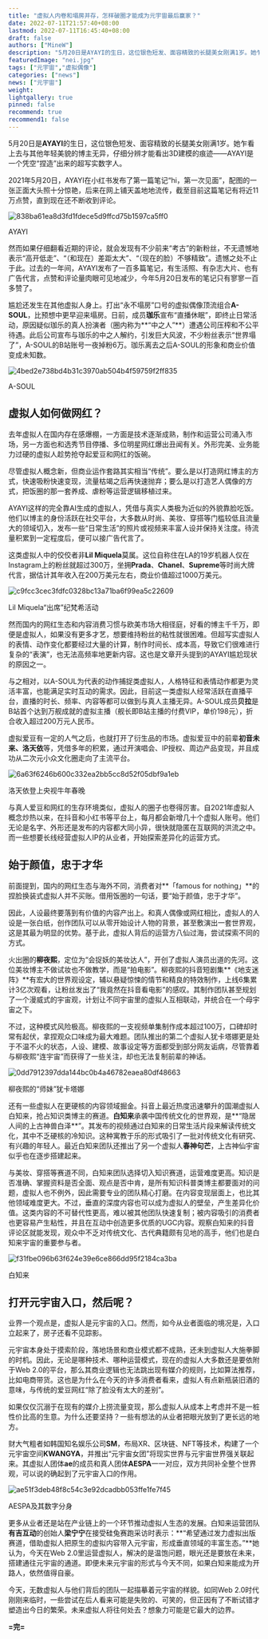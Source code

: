 ```yaml
---
title: "虚拟人内卷和塌房并存，怎样破圈才能成为元宇宙最后赢家？"
date: 2022-07-11T21:57:40+08:00
lastmod: 2022-07-11T16:45:40+08:00
draft: false
authors: ["MineW"]
description: "5月20日是AYAYI的生日，这位银色短发、面容精致的长腿美女刚满1岁。她乍看上去与其他年轻美貌的博主无异，仔细分辨才能看出3D建模的痕迹——AYAYI是一个凭空“捏造”出来的超写实数字人。"
featuredImage: "nei.jpg"
tags: ["元宇宙","虚拟偶像"]
categories: ["news"]
news: ["元宇宙"]
weight: 
lightgallery: true
pinned: false
recommend: true
recommend1: false
---
```




5月20日是**AYAYI**的生日，这位银色短发、面容精致的长腿美女刚满1岁。她乍看上去与其他年轻美貌的博主无异，仔细分辨才能看出3D建模的痕迹——AYAYI是一个凭空“捏造”出来的超写实数字人。



2021年5月20日，AYAYI在小红书发布了第一篇笔记“hi，第一次见面”，配图的一张正面大头照十分惊艳，后来在网上铺天盖地地流传，截至目前这篇笔记有将近11万点赞，直到现在还不断收到评论。



![838ba61ea8d3fd1fdece5d9ffcd75b1597ca5ff0](838ba61ea8d3fd1fdece5d9ffcd75b1597ca5ff0.jpeg)



AYAYI



然而如果仔细翻看近期的评论，就会发现有不少前来“考古”的新粉丝，不无遗憾地表示“高开低走”、“（和现在）差距太大”、“（现在的脸）不够精致”。遗憾之处不止于此。过去的一年间，AYAYI发布了一百多篇笔记，有生活照、有杂志大片、也有广告代言，点赞和评论量肉眼可见地减少，今年5月20日发布的笔记只有寥寥一百多赞了。



尴尬还发生在其他虚拟人身上。打出“永不塌房”口号的虚拟偶像顶流组合**A-SOUL**，比预想中更早迎来塌房。日前，成员**珈乐**宣布“直播休眠”，即终止日常活动，原因疑似珈乐的真人扮演者（圈内称为**“中之人”**）遭遇公司压榨和不公平待遇。此后公司宣布与珈乐的中之人解约，引发巨大风波，不少粉丝表示“世界塌了”，A-SOUL的B站账号一夜掉粉6万。珈乐离去之后A-SOUL的形象和商业价值变成未知数。



![4bed2e738bd4b31c3970ab504b4f59759f2ff835](4bed2e738bd4b31c3970ab504b4f59759f2ff835.jpeg)



A-SOUL



## **虚拟人如何做网红？**



去年虚拟人在国内存在感爆棚，一方面是技术逐渐成熟，制作和运营公司涌入市场，另一方面也和选秀节目停播、多位明星网红爆出丑闻有关。外形完美、业务能力过硬的虚拟人趁势抢夺起爱豆和网红的饭碗。



尽管虚拟人概念新，但商业运作套路其实相当“传统”。要么是以打造网红博主的方式，快速吸粉快速变现，流量枯竭之后再快速抛弃；要么是以打造艺人偶像的方式，把饭圈的那一套养成、虐粉等运营逻辑移植过来。



AYAYI这样的完全靠AI生成的虚拟人，凭借与真实人类极为近似的外貌靠脸吃饭。他们以博主的身份活跃在社交平台，大多数从时尚、美妆、穿搭等门槛较低且流量大的领域切入，发布一些“日常生活”的照片或视频来丰富人设并保持关注度。待流量积累到一定程度后，便可以接广告代言了。



这类虚拟人中的佼佼者非**Lil Miquela**莫属。这位自称住在LA的19岁机器人仅在Instagram上的粉丝就超过300万，坐拥**Prada**、**Chanel**、**Supreme**等时尚大牌代言，据估计其年收入在200万美元左右，商业价值超过1000万美元。



![c9fcc3cec3fdfc0328bc13a71ba6f99ea5c22609](c9fcc3cec3fdfc0328bc13a71ba6f99ea5c22609.jpeg)



Lil Miquela“出席”纪梵希活动



然而国内的网红生态和内容消费习惯与欧美市场大相径庭，好看的博主千千万，即便是虚拟人，如果没有更多才艺，想要维持粉丝的粘性就很困难。但超写实虚拟人的表情、动作变化都要经过大量的计算，制作时间长、成本高，导致它们很难进行复杂的“表演”，也无法高频率地更新内容。这也是文章开头提到的AYAYI尴尬现状的原因之一。



与之相对，以A-SOUL为代表的动作捕捉类虚拟人，人格特征和表情动作都更为灵活丰富，也能满足实时互动的需求。因此，目前这一类虚拟人经常活跃在直播平台，直播的时长、频率、内容等都可以做到与真人主播无异。A-SOUL成员**贝拉**是B站首个达到万舰成就的虚拟主播（舰长即B站主播的付费VIP，单价198元），折合收入超过200万元人民币。



虚拟爱豆有一定的人气之后，也就打开了衍生品的市场。虚拟爱豆中的前辈**初音未来、洛天依**等，凭借多年的积累，通过开演唱会、IP授权、周边产品变现，并且成功从二次元小众文化圈走向了主流平台。



![6a63f6246b600c332ea2bb5cc8d52f05dbf9a1eb](6a63f6246b600c332ea2bb5cc8d52f05dbf9a1eb.jpeg)



洛天依登上央视牛年春晚



与真人爱豆和网红的生存环境类似，虚拟人的圈子也卷得厉害。自2021年虚拟人概念炒热以来，在抖音和小红书等平台上，每月都会新增几十个虚拟人账号。他们无论是名字、外形还是发布的内容都大同小异，很快就隐匿在互联网的洪流之中。而一些想要长线经营虚拟人IP的从业者，开始探索差异化的运营方式。



## **始于颜值，忠于才华**



前面提到，国内的网红生态与海外不同，消费者对**「famous for nothing」**的捏脸换装式虚拟人并不买账。借用饭圈的一句话，要“始于颜值，忠于才华”。



因此，人设最终要落到有价值的内容产出上。和真人偶像或网红相比，虚拟人的人设是一张白纸，创作团队可以从零开始设计人物的背景，甚至敷演出一套世界观，这是其最为明显的优势。基于此，虚拟人背后的运营方八仙过海，尝试探索不同的方式。



火出圈的**柳夜熙**，定位为“会捉妖的美妆达人”，开创了虚拟人演员出道的先河。这位美妆博主不做试妆也不做教学，而是“拍电影”。柳夜熙的抖音短剧集**《地支迷阵》**有宏大的世界观设定，辅以悬疑惊悚的情节和精良的特效制作，上线6集累计3亿次观看，让粉丝发出了“我竟然在抖音看电影”的感叹。其制作团队甚至规划了一个漫威式的宇宙观，计划让不同宇宙里的虚拟人互相联动，并统合在一个母宇宙之下。



不过，这种模式风险极高。柳夜熙的一支视频单集制作成本超过100万，口碑却时常有起伏，拿捏观众口味成为最大难题。团队推出的第二个虚拟人犹卡塔娜更是处于不温不火的状态，人设、建模、故事设定等方面都受到部分网友诟病，尽管靠着与柳夜熙“连宇宙”而获得了一些关注，却也无法复制前辈的神话。



![0dd7912397dda144bc0b4a46782eaea80df48663](0dd7912397dda144bc0b4a46782eaea80df48663.jpeg)



柳夜熙的“师妹”犹卡塔娜



还有一些虚拟人在更硬核的内容领域掘金。抖音上最近热度迅速攀升的国潮虚拟人白知来，抢占知识类博主的赛道。**白知来**承袭中国传统文化的世界观，是**“隐居人间的上古神兽白泽**”。其发布的视频通过白知来的日常生活片段来解读传统文化，其中不乏硬核的冷知识。这种寓教于乐的形式吸引了一批对传统文化有研究、有兴趣的年轻人。最近白知来团队还推出了另一个虚拟人**春神句芒**，上古神仙宇宙似乎也在逐步搭建起来。



与美妆、穿搭等赛道不同，白知来团队选择切入知识赛道，运营难度更高。知识是否准确、掌握资料是否全面、观点是否中肯，是所有知识科普类博主都要面对的问题，虚拟人也不例外，因此需要专业的团队精心打磨。在内容变现层面上，也比其他领域难度更大。不过，垂直的深度内容也可以成为虚拟人的壁垒，产生差异化价值。这类内容的不可替代性更高，难以被其他团队快速复制；被内容吸引的消费者也更容易产生粘性，并且在互动中创造更多优质的UGC内容。观察白知来的抖音评论区就能发现，观众中不乏对传统文化、古代典籍颇有见地的高手，他们也是白知来宇宙的重要参与者。



![f31fbe096b63f624e39e6ce866dd95f2184ca3ba](f31fbe096b63f624e39e6ce866dd95f2184ca3ba.jpeg)



白知来



## **打开元宇宙入口，然后呢？**



业界一个观点是，虚拟人是元宇宙的入口。然而，如今从业者面临的境况是，入口立起来了，房子还看不见踪影。



元宇宙本身处于摸索阶段，落地场景和商业模式都不成熟，还未到虚拟人大施拳脚的时机。因此，无论是哪种技术、哪种运营模式，现在的虚拟人大多数还是要依附于Web 2.0的平台，那么其商业逻辑也无法跳出现有媒介的规则，比如算法推荐，比如电商带货。这也是为什么在今天的许多消费者看来，虚拟人有点新瓶装旧酒的意味，与传统的爱豆网红“除了脸没有太大的差别”。



如果仅仅沉溺于在现有的媒介上捞流量变现，那么虚拟人从成本上考虑并不是一桩性价比高的生意。为什么还要坚持？一些有想法的从业者把眼光放到了更长远的地方。



财大气粗者如韩国知名娱乐公司**SM**，布局XR、区块链、NFT等技术，构建了一个元宇宙空间**KWANGYA**，并推出“元宇宙女团”将现实世界与元宇宙世界强关联起来。其虚拟人团体**ae**的成员和真人团体**AESPA**一一对应，双方共同补全整个世界观，可以说的确起到了元宇宙入口的作用。



![ae51f3deb48f8c54c3e92dcadbb053ffe1fe7f45](ae51f3deb48f8c54c3e92dcadbb053ffe1fe7f45.jpeg)



AESPA及其数字分身



更多从业者还是站在产业链上的一个环节推动虚拟人生态的发展。白知来运营团队**有吉互动**的创始人**梁宁宁**在接受硅兔赛跑采访时表示：**“希望通过发力虚拟出版赛道，借助虚拟人把原生的虚拟内容带入元宇宙，形成垂直领域的丰富生态。”**她认为，今天在Web 2.0里运营虚拟人，解决的是温饱问题，眼光还是要放在未来，搭建通往元宇宙的通道。即便未来元宇宙的形式与今天不同，如果白知来能成为开路人，依然值得自豪。



今天，无数虚拟人与他们背后的团队一起描摹着元宇宙的样貌。如同Web 2.0时代刚刚来临时，一些尝试在后人看来可能是失败的、可笑的，但正因有了不断试错才塑造出今日的繁荣。未来虚拟人将往何处去？想象力可能是它最大的边界。

**=完=**